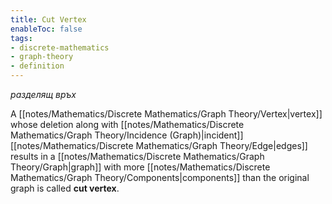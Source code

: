 ```yaml
---
title: Cut Vertex
enableToc: false
tags: 
- discrete-mathematics
- graph-theory
- definition
---
```

*разделящ връх*

A [[notes/Mathematics/Discrete Mathematics/Graph Theory/Vertex|vertex]] whose deletion along with [[notes/Mathematics/Discrete Mathematics/Graph Theory/Incidence (Graph)|incident]] [[notes/Mathematics/Discrete Mathematics/Graph Theory/Edge|edges]] results in a [[notes/Mathematics/Discrete Mathematics/Graph Theory/Graph|graph]] with more [[notes/Mathematics/Discrete Mathematics/Graph Theory/Components|components]] than the original graph is called **cut vertex**.

